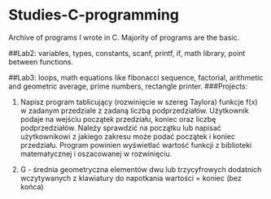 # Studies-C-programming
Archive of programs I wrote in C. Majority of programs are the basic.

##Lab2: 
variables, types, constants, scanf, printf, if, math library, point between functions.

##Lab3:
loops, math equations like fibonacci sequence, factorial, arithmetic and geometric average, prime numbers, rectangle printer.
###Projects:
1. Napisz program tablicujący (rozwinięcie w szereg Taylora) funkcje f(x) w zadanym przedziale z zadaną liczbą podprzedziałów. Użytkownik podaje na wejściu początek przedziału, koniec oraz liczbę podprzedziałów. Należy sprawdzić na początku lub napisać użytkownikowi z jakiego zakresu może podać początek i koniec przedziału. Program powinien wyświetlać wartość funkcji z biblioteki matematycznej i oszacowanej w rozwinięciu.

2. G - średnia geometryczna elementów dwu lub trzycyfrowych dodatnich wczytywanych z klawiatury do napotkania wartości = koniec (bez końca)
